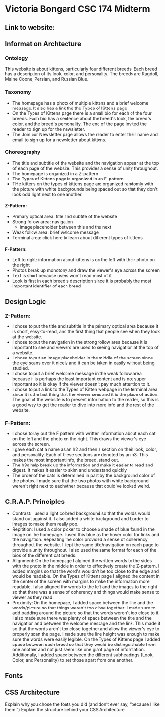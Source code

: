 # Victoria Bongard CSC 174 Midterm

## Link to website: 

## Information Archtecture

### Ontology
This website is about kittens, particularly four different breeds. Each breed has a description of its look, color, and personality. The breeds are Ragdoll, Maine Coone, Persian, and Russian Blue.

### Taxonomy
* The homepage has a photo of multiple kittens and a brief welcome message. It also has a link the the Types of Kittens page
* On the Types of Kittens page there is a small bio for each of the four breeds. Each bio has a sentence about the breed's look, the breed's color, and the breed's personality. The end of the page invited the reader to sign up for the newsletter.
* The Join our Newsletter page allows the reader to enter their name and email to sign up for a newsletter about kittens.

### Choreography
* The title and subtitle of the website and the navigation appear at the top of each page of the website. This provides a sense of unity throughout.
* The homepage is organized in a Z-pattern
* The Types of Kittens page is organized in an F-pattern
* THe kittens on the types of kittens page are organized randomly with the picture with white backgrounds being spaced out so that they don't look odd right next to one another.

#### Z-Pattern:
* Primary optical area: title and subtite of the website
* Strong follow area: navigation
  * image placeholder between this and the next
* Weak follow area: brief welcome message
* Terminal area: click here to learn about different types of kittens

#### F-Pattern:
* Left to right: information about kittens is on the left with their photo on the right
* Photos break up monotony and draw the viewer's eye across the screen
* Text is short because users won't read most of it
* Look is first in each breed's description since it is probably the most important identifier of each breed


## Design Logic

### Z-Pattern:
* I chose to put the title and subtitle in the primary optical area because it is short, easy-to-read, and the first thing that people see when they look at the website.
* I chose to put the navigation in the strong follow area because it is important to see and viewers are used to seeing navigation at the top of a website.
* I chose to put an image placeholder in the middle of the screen since the eye scans over it nicely and it can be taken in easily without being studied.
* I chose to put a brief welcome message in the weak follow area because it is perhaps the least important content and is not super important so it is okay if the viewer doesn't pay much attention to it.
* I chose to put a link to the Types of Kitten webpage in the terminal area since it is the last thing that the viewer sees and it is the place of action. The goal of the website is to present information to the reader, so this is a good way to get the reader to dive into more info and the rest of the website.

### F-Pattern:
* I chose to lay out the F pattern with written information about each cat on the left and the photo on the right. This draws the viewer's eye across the screen.
* I gave each cat a name as an h2 and then a section on their look, color, and personality. Each of these sections are denoted by an h3. This makes the most important info, the breed, stand out. 
* The h3s help break up the information and make it easier to read and digest. It makes it easier to skim and understand quickly
* The order of the cats is determined in part by the background color of the photos. I made sure that the two photos with white background weren't right next to eachother because that could've looked weird.

## C.R.A.P. Principles

* Contrast: I used a light colored background so that the words would stand out against it. I also added a white background and border to images to make them really pop.
* Repitition: I used a color picker to choose a shade of blue found in the image on the homepage. I used this blue as the hover color for links and the navigation. Repeating the color provided a sense of coherency throughout the website. I kept the same title/navigation on each page to provide a unity throughout. I also used the same format for each of the bios of the different cat breeds.
* Alignment: On the homepage I algined the written words to the sides with the photo in the middle in order to effectively create the Z-pattern. I added margins so that the word's wouldn't be too close to the edge and would be readable. On the Types of Kittens page I aligned the content in the center of the screen with margins to make the information more readable. I also aligned the words to the left and the images to the right so that there was a sense of coherency and things would make sense to viewer as they read.
* Proximity: On the homepage, I added space between the line and the words/picture so that things weren't too close together. I made sure to add padding around the picture so that the words weren't too close to it. I also made sure there was plenty of space between the title and the navigation and between the welcome message and the link. This made it so that the words aren't too close together and allow the viewer's eye to properly scan the page. I made sure the line height was enough to make sure the words were easily legible. On the Types of Kittens page I added space between each breed so that they would be distinguishable from one another and not just seem like one giant page of information. Additionally, I added space between the different subheadings (Look, Color, and Personality) to set those apart from one another.

## Fonts

## CSS Architecture



Explain why you chose the fonts you did (and don’t ever say, “because I like them.”)
Explain the structure behind your CSS Architecture
